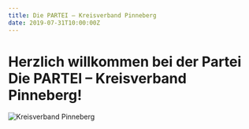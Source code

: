```yaml
---
title: Die PARTEI – Kreisverband Pinneberg
date: 2019-07-31T10:00:00Z
---
```


# Herzlich willkommen bei der Partei Die PARTEI &ndash; Kreisverband Pinneberg!

![Kreisverband Pinneberg](/pi/header.jpg "Kreisverband Pinneberg")
